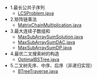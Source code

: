 
- 1.最长公共子序列
    + [LCSProblem.java](./solution/LCSProblem.java)
- 2.矩阵链乘法
    + [MatrixChainMultiplication.java](./solution/MatrixChainMultiplication.java)
- 3.最大连续子数组和
    + [MaxSubArraySumSolution.java](./solution/MaxSubArraySumSolution.java)
    + [MaxSubArraySumDAC.java](./solution/MaxSubArraySumDAC.java)
    + [MaxSubArraySumDP.java](./solution/MaxSubArraySumDP.java)
- 4.最优二叉搜索树的构造
    + [OptimalBSTree.java](./solution/OptimalBSTree.java)
- 5.二叉树先序、中序、后序（非递归实现）
    + [BTreeTraverse.java](./solution/BTreeTraverse.java)